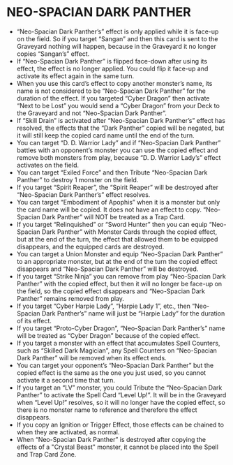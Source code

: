# NEO-SPACIAN DARK PANTHER

*   “Neo-Spacian Dark Panther’s” effect is only applied while it is face-up on the field. So if you target “Sangan” and then this card is sent to the Graveyard nothing will happen, because in the Graveyard it no longer copies “Sangan’s” effect.
*   If “Neo-Spacian Dark Panther” is flipped face-down after using its effect, the effect is no longer applied. You could flip it face-up and activate its effect again in the same turn.
*   When you use this card’s effect to copy another monster’s name, its name is not considered to be “Neo-Spacian Dark Panther” for the duration of the effect. If you targeted “Cyber Dragon” then activate “Next to be Lost” you would send a “Cyber Dragon” from your Deck to the Graveyard and not “Neo-Spacian Dark Panther”.
*   If “Skill Drain” is activated after “Neo-Spacian Dark Panther’s” effect has resolved, the effects that the “Dark Panther” copied will be negated, but it will still keep the copied card name until the end of the turn.
*   You can target “D. D. Warrior Lady” and if “Neo-Spacian Dark Panther” battles with an opponent’s monster you can use the copied effect and remove both monsters from play, because “D. D. Warrior Lady’s” effect activates on the field.
*   You can target “Exiled Force” and then Tribute “Neo-Spacian Dark Panther” to destroy 1 monster on the field.
*   If you target “Spirit Reaper”, the “Spirit Reaper” will be destroyed after “Neo-Spacian Dark Panther’s” effect resolves.
*   You can target “Embodiment of Apophis” when it is a monster but only the card name will be copied. It does not have an effect to copy. “Neo-Spacian Dark Panther” will NOT be treated as a Trap Card.
*   If you target “Relinquished” or “Sword Hunter” then you can equip “Neo-Spacian Dark Panther” with Monster Cards through the copied effect, but at the end of the turn, the effect that allowed them to be equipped disappears, and the equipped cards are destroyed.
*   You can target a Union Monster and equip “Neo-Spacian Dark Panther” to an appropriate monster, but at the end of the turn the copied effect disappears and “Neo-Spacian Dark Panther” will be destroyed.
*   If you target “Strike Ninja” you can remove from play “Neo-Spacian Dark Panther” with the copied effect, but then it will no longer be face-up on the field, so the copied effect disappears and “Neo-Spacian Dark Panther” remains removed from play.
*   If you target “Cyber Harpie Lady”, “Harpie Lady 1”, etc., then “Neo-Spacian Dark Panther’s” name will just be “Harpie Lady” for the duration of its effect.
*   If you target “Proto-Cyber Dragon”, “Neo-Spacian Dark Panther’s” name will be treated as “Cyber Dragon” because of the copied effect.
*   If you target a monster with an effect that accumulates Spell Counters, such as “Skilled Dark Magician”, any Spell Counters on “Neo-Spacian Dark Panther” will be removed when its effect ends.
*   You can target your opponent’s “Neo-Spacian Dark Panther” but the copied effect is the same as the one you just used, so you cannot activate it a second time that turn.
*   If you target an “LV” monster, you could Tribute the “Neo-Spacian Dark Panther” to activate the Spell Card “Level Up!”. It will be in the Graveyard when “Level Up!” resolves, so it will no longer have the copied effect, so there is no monster name to reference and therefore the effect disappears.
*   If you copy an Ignition or Trigger Effect, those effects can be chained to when they are activated, as normal.
*   When “Neo-Spacian Dark Panther” is destroyed after copying the effects of a "Crystal Beast" monster, it cannot be placed into the Spell and Trap Card Zone.
